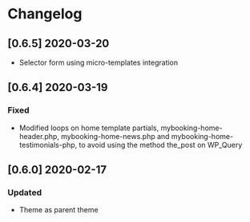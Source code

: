 # Changelog

## [0.6.5] 2020-03-20

- Selector form using micro-templates integration

## [0.6.4] 2020-03-19

### Fixed

- Modified loops on home template partials, mybooking-home-header.php, mybooking-home-news.php 
and mybooking-home-testimonials-php, to avoid using the method the_post on WP_Query

## [0.6.0] 2020-02-17

### Updated

- Theme as parent theme